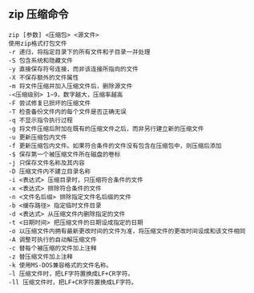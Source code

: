 zip 压缩命令
----

    zip [参数] <压缩包> <源文件>
    使用zip格式打包文件
    -r 递归，将指定目录下的所有文件和子目录一并处理
    -S 包含系统和隐藏文件
    -y 直接保存符号连接，而非该连接所指向的文件
    -X 不保存额外的文件属性
    -m 将文件压缩并加入压缩文件后，删除源文件
    -<压缩级别> 1~9，数字越大，压缩率越高
    -F 尝试修复已损坏的压缩文件
    -T 检查备份文件内的每个文件是否正确无误
    -q 不显示指令执行过程
    -g 将文件压缩后附加在既有的压缩文件之后，而非另行建立新的压缩文件
    -u 更新压缩包内文件
    -f 更新压缩包内文件。如果符合条件的文件没有包含在压缩包中，则压缩后添加
    -$ 保存第一个被压缩文件所在磁盘的卷标
    -j 只保存文件名称及其内容
    -D 压缩文件内不建立目录名称
    -i <表达式> 压缩目录时，只压缩符合条件的文件
    -x <表达式> 排除符合条件的文件
    -n <文件名后缀> 排除指定文件名后缀的文件
    -b <缓存路径> 指定临时文件目录
    -d <表达式> 从压缩文件内删除指定的文件
    -t <日期时间> 把压缩文件的日期设成指定的日期
    -o 以压缩文件内拥有最新更改时间的文件为准，将压缩文件的更改时间设成和该文件相同
    -A 调整可执行的自动解压缩文件
    -c 替每个被压缩的文件加上注释
    -z 替压缩文件加上注释
    -k 使用MS-DOS兼容格式的文件名称。
    -l 压缩文件时，把LF字符置换成LF+CR字符。
    -ll 压缩文件时，把LF+CR字符置换成LF字符。



